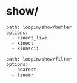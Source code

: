 # show/

``` control
path: loopin/show/buffer
options:
  - kinect_live
  - kinect
  - kinascii
```

``` control
path: loopin/show/filter
options:
  - nearest
  - linear
```

